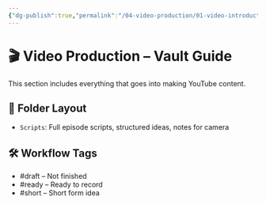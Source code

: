 ```yaml
---
{"dg-publish":true,"permalink":"/04-video-production/01-video-introduction/video-introduction/","created":"2025-06-28T01:01:06.000-04:00","updated":"2025-06-28T21:27:59.000-04:00"}
---
```


# 🎬 Video Production – Vault Guide

This section includes everything that goes into making YouTube content.

## 📁 Folder Layout

- `Scripts`: Full episode scripts, structured ideas, notes for camera

## 🛠️ Workflow Tags

- #draft – Not finished
- #ready – Ready to record
- #short – Short form idea